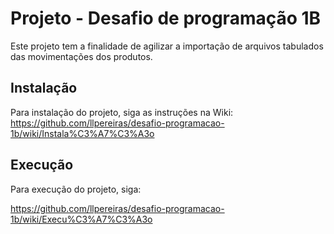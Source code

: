 # Projeto - Desafio de programação 1B

Este projeto tem a finalidade de agilizar a importação de arquivos tabulados das movimentações dos produtos.

## Instalação

Para instalação do projeto, siga as instruções na Wiki: https://github.com/llpereiras/desafio-programacao-1b/wiki/Instala%C3%A7%C3%A3o

## Execução

Para execução do projeto, siga:

https://github.com/llpereiras/desafio-programacao-1b/wiki/Execu%C3%A7%C3%A3o
